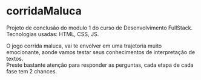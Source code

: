 # corridaMaluca

Projeto de conclusão do modulo 1 do curso de Desenvolvimento FullStack.<br>
Tecnologias usadas: HTML, CSS, JS. <br>

O jogo corrida maluca, vai te envolver em uma trajetoria muito emocionante, aonde vamos testar seus conhecimentos de interpretação de textos.<br>
Preste bastante atenção para responder as perguntas, cada etapa de cada fase tem 2 chances.
